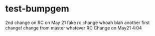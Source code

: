 # test-bumpgem
2nd change on RC on May 21
fake rc change
whoah
blah
another
first change!
change from master
whatever
RC Change on May21 4:04
